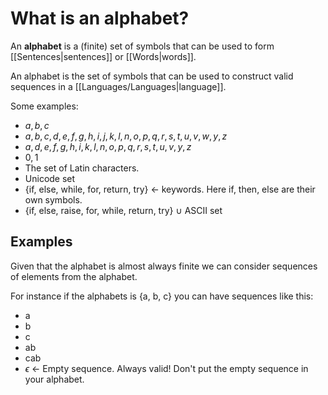 # What is an alphabet?

An **alphabet** is a (finite) set of symbols that can be used to form [[Sentences|sentences]] or [[Words|words]]. 

An alphabet is the set of symbols that can be used to construct valid sequences in a [[Languages/Languages|language]].   

Some examples: 
- ${a, b, c}$
- ${a, b, c, d, e, f, g, h,i, j, k, l,n, o,p, q,r,s, t,u, v,w, y,z}$
- ${a, d, e, f,g, h, i, k,l, n, o, p,q, r, s, t, u, v,y, z}$
- ${0,1}$
- The set of Latin characters.
- Unicode set
- {if, else, while, for, return, try} ← keywords. Here if, then, else are their own symbols. 
- {if, else, raise, for, while, return, try} $\cup$ ASCII set 

## Examples
Given that the alphabet is almost always finite we can consider sequences of elements from the alphabet.  

For instance if the alphabets is {a, b, c} you can have sequences like this:
- a
- b
- c 
- ab
- cab
- $\epsilon$ ← Empty sequence. Always valid! Don't put the empty sequence in your alphabet.
